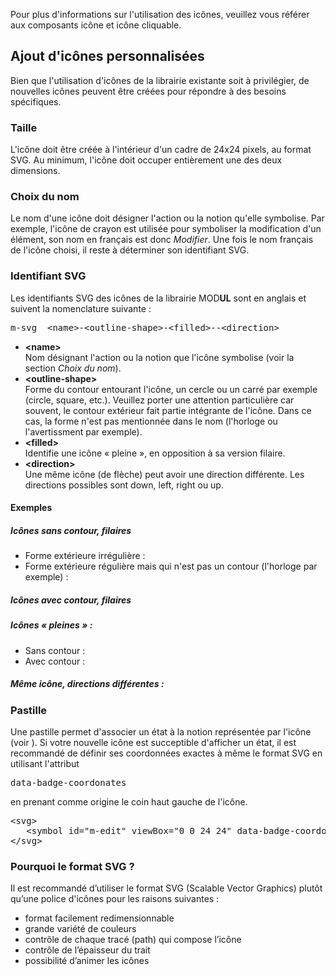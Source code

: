 <p class="m-u--typo--precision">Pour plus d'informations sur l'utilisation des icônes, veuillez vous référer aux composants <modul-go url="icone">icône</modul-go> et <modul-go url="icone-cliquable">icône cliquable</modul-go>.</p>

## Ajout d'icônes personnalisées
Bien que l'utilisation d'icônes de la librairie existante soit à privilégier, de nouvelles icônes peuvent être créées pour répondre à des besoins spécifiques.

### Taille
L'icône doit être créée à l'intérieur d'un cadre de 24x24 pixels, au format SVG. Au minimum, l'icône doit occuper entièrement une des deux dimensions.

### Choix du nom
Le nom d'une icône doit désigner l'action ou la notion qu'elle symbolise. Par exemple, l'icône de crayon est utilisée pour symboliser la modification d'un élément, son nom en français est donc <em>Modifier</em>. Une fois le nom français de l'icône choisi, il reste à déterminer son identifiant SVG.

### Identifiant SVG
Les identifiants SVG des icônes de la librairie MOD<strong>UL</strong> sont en anglais et suivent la nomenclature suivante :

<pre>m-svg__&lt;name&gt;-&lt;outline-shape&gt;-&lt;filled&gt;--&lt;direction&gt;</pre>

* **&lt;name&gt;**<br>Nom désignant l'action ou la notion que l'icône symbolise (voir la section <em>Choix du nom</em>).
* **&lt;outline-shape&gt;**<br>Forme du contour entourant l'icône, un cercle ou un carré par exemple (circle, square, etc.). Veuillez porter une attention particulière car souvent, le contour extérieur fait partie intégrante de l'icône. Dans ce cas, la forme n'est pas mentionnée dans le nom (l'horloge ou l'avertissment par exemple).
* **&lt;filled&gt;**<br>Identifie une icône « pleine », en opposition à sa version filaire.
* **&lt;direction&gt;**<br>Une même icône (de flèche) peut avoir une direction différente. Les directions possibles sont down, left, right ou up.


#### Exemples
##### Icônes sans contour, filaires
* Forme extérieure irrégulière :<br>
   <m-icon name="m-svg__edit" size="24px"></m-icon><m-icon name="m-svg__video" size="24px"></m-icon>
* Forme extérieure régulière mais qui n'est pas un contour (l'horloge par exemple) :<br>
   <m-icon name="m-svg__clock" size="24px"></m-icon><m-icon name="m-svg__warning" size="24px"></m-icon>

##### Icônes avec contour, filaires
<m-icon name="m-svg__image-square" size="24px"></m-icon>

##### Icônes « pleines » :
* Sans contour :<br>
   <m-icon name="m-svg__video-filled" size="24px"></m-icon><m-icon name="m-svg__arrow-head-filled--down" size="24px"></m-icon>
* Avec contour :<br>
   <m-icon name="m-svg__add-circle-filled" size="24px"></m-icon>

##### Même icône, directions différentes :
<m-icon name="m-svg__chevron-circle--down" size="24px"></m-icon>
<m-icon name="m-svg__chevron-circle--left" size="24px"></m-icon>
<m-icon name="m-svg__chevron-circle--right" size="24px"></m-icon>
<m-icon name="m-svg__chevron-circle--up" size="24px"></m-icon>

### Pastille
Une pastille permet d'associer un état à la notion représentée par l'icône (voir <modul-go name="m-icon"></modul-go>). Si votre nouvelle icône est succeptible d'afficher un état, il est recommandé de définir ses coordonnées exactes à même le format SVG en utilisant l'attribut <pre class="m-u--display--inline">data-badge-coordonates</pre> en prenant comme origine le coin haut gauche de l'icône.
<pre>
&lt;svg&gt;
   &lt;symbol id="m-edit" viewBox="0 0 24 24" data-badge-coordonates="20 23"&gt;&lt;/symbol&gt;
&lt;/svg&gt;
</pre>

### Pourquoi le format SVG ?
Il est recommandé d’utiliser le format SVG (Scalable Vector Graphics) plutôt qu’une police d'icônes pour les raisons suivantes&nbsp;:
* format facilement redimensionnable
* grande variété  de couleurs
* contrôle de chaque tracé (path) qui compose l’icône
* contrôle de l’épaisseur du trait
* possibilité d’animer les icônes
